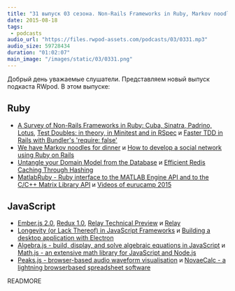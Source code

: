 ```yaml
---
title: "31 выпуск 03 сезона. Non-Rails Frameworks in Ruby, Markov noodles, MatlabRuby, Relay, Redux, Algebra.js, Peaks.js и прочее"
date: 2015-08-18
tags:
 - podcasts
audio_url: "https://files.rwpod-assets.com/podcasts/03/0331.mp3"
audio_size: 59728434
duration: "01:02:07"
main_image: "/images/static/03/0331.png"
---
```


Добрый день уважаемые слушатели. Представляем новый выпуск подкаста RWpod. В этом выпуске:

## Ruby

 - [A Survey of Non-Rails Frameworks in Ruby: Cuba, Sinatra, Padrino, Lotus](http://blog.codeship.com/a-survey-of-non-rails-frameworks-in-ruby-cuba-sinatra-padrino-lotus/), [Test Doubles: in theory, in Minitest and in RSpec](http://rubylogs.com/test-doubles-theory-minitest-rspec/) и [Faster TDD in Rails with Bundler's 'require: false'](http://www.andywaite.com/2015/08/15/faster-tdd-in-rails-with-bundlers-require-false/)
 - [We have Markov noodles for dinner](http://dabrorius.github.io/2015/08/markov-noodles.html) и [How to develop a social network using Ruby on Rails](https://medium.com/rails-ember-beyond/how-to-build-a-social-network-using-rails-eb31da569233)
 - [Untangle your Domain Model from the Database](http://insights.workshop14.io/2015/08/09/untangle-your-domain-model-from-the-database.html) и [Efficient Redis Caching Through Hashing](http://sorentwo.com/2015/08/10/efficient-redis-caching-through-hashing.html)
 - [MatlabRuby - Ruby interface to the MATLAB Engine API and to the C/C++ Matrix Library API](https://github.com/pmatsinopoulos/matlab_ruby) и [Videos of eurucamp 2015](http://media.eurucamp.org/eurucamp/2015/DG_Tweety)

## JavaScript

 - [Ember.js 2.0](http://emberjs.com/blog/2015/08/13/ember-2-0-released.html), [Redux 1.0](http://rackt.github.io/redux/), [Relay Technical Preview](http://facebook.github.io/react/blog/2015/08/11/relay-technical-preview.html) и [Relay](https://facebook.github.io/relay/)
 - [Longevity (or Lack Thereof) in JavaScript Frameworks](http://blog.bitovi.com/longevity-or-lack-thereof-in-javascript-frameworks/) и [Building a desktop application with Electron](https://medium.com/developers-writing/building-a-desktop-application-with-electron-204203eeb658)
 - [Algebra.js - build, display, and solve algebraic equations in JavaScript](http://algebra.js.org/) и [Math.js - an extensive math library for JavaScript and Node.js](http://mathjs.org/)
 - [Peaks.js - browser-based audio waveform visualisation](http://waveform.prototyping.bbc.co.uk/) и [NovaeCalc - a lightning browserbased spreadsheet software](https://github.com/felixmaier/NovaeCalc)

READMORE

